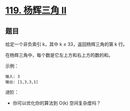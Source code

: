 # [119. 杨辉三角 II](https://leetcode-cn.com/problems/pascals-triangle-ii/)


## 题目

给定一个非负索引 k，其中 k ≤ 33，返回杨辉三角的第 k 行。

在杨辉三角中，每个数是它左上方和右上方的数的和。

示例：
 
```
输入: 3
输出: [1,3,3,1]

```

进阶：

- 你可以优化你的算法到 O(k) 空间复杂度吗？